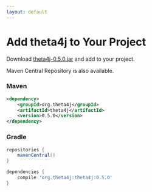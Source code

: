 ```yaml
---
layout: default
---
```


# Add theta4j to Your Project

Download [theta4j-0.5.0.jar](https://github.com/shrhdk/theta4j/releases/download/0.5.0/theta4j-0.5.0.jar) and add to your project.

Maven Central Repository is also available.

### Maven

```xml
<dependency>
    <groupId>org.theta4j</groupId>
    <artifactId>theta4j</artifactId>
    <version>0.5.0</version>
</dependency>
```

### Gradle

```groovy
repositories {
    mavenCentral()
}

dependencies {
    compile 'org.theta4j:theta4j:0.5.0'
}
```

